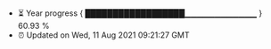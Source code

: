 - ⏳ Year progress { ██████████████████▁▁▁▁▁▁▁▁▁▁▁▁ } 60.93 %
- ⏰ Updated on Wed, 11 Aug 2021 09:21:27 GMT

